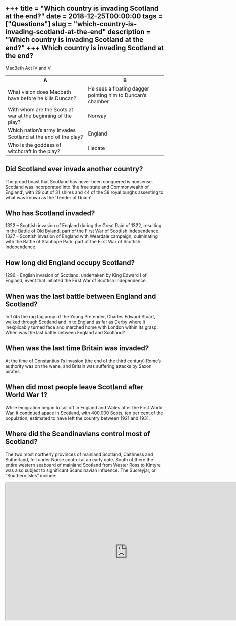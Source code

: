 +++
title = "Which country is invading Scotland at the end?"
date = 2018-12-25T00:00:00
tags = ["Questions"]
slug = "which-country-is-invading-scotland-at-the-end"
description = "Which country is invading Scotland at the end?"
+++
Which country is invading Scotland at the end?
----------------------------------------------

MacBeth Act IV and V

<table><tr><th>A</th><th>B</th></tr><tr><td>What vision does Macbeth have before he kills Duncan?</td><td>He sees a floating dagger pointing him to Duncan’s chamber</td></tr><tr><td>With whom are the Scots at war at the beginning of the play?</td><td>Norway</td></tr><tr><td>Which nation’s army invades Scotland at the end of the play?</td><td>England</td></tr><tr><td>Who is the goddess of witchcraft in the play?</td><td>Hecate</td></tr></table>

Did Scotland ever invade another country?
-----------------------------------------

The proud boast that Scotland has never been conquered is nonsense. Scotland was incorporated into ‘the free state and Commonwealth of England’, with 29 out of 31 shires and 44 of the 58 royal burghs assenting to what was known as the ‘Tender of Union’.

Who has Scotland invaded?
-------------------------

1322 – Scottish invasion of England during the Great Raid of 1322, resulting in the Battle of Old Byland, part of the First War of Scottish Independence. 1327 – Scottish invasion of England with Weardale campaign, culminating with the Battle of Stanhope Park, part of the First War of Scottish Independence.

How long did England occupy Scotland?
-------------------------------------

1296 – English invasion of Scotland, undertaken by King Edward I of England, event that initiated the First War of Scottish Independence.

When was the last battle between England and Scotland?
------------------------------------------------------

In 1745 the rag tag army of the Young Pretender, Charles Edward Stuart, walked through Scotland and in to England as far as Derby where it inexplicably turned face and marched home with London within its grasp. When was the last battle between England and Scotland?

When was the last time Britain was invaded?
-------------------------------------------

At the time of Constantius I’s invasion (the end of the third century) Rome’s authority was on the wane, and Britain was suffering attacks by Saxon pirates.

When did most people leave Scotland after World War 1?
------------------------------------------------------

While emigration began to tail off in England and Wales after the First World War, it continued apace in Scotland, with 400,000 Scots, ten per cent of the population, estimated to have left the country between 1921 and 1931.

Where did the Scandinavians control most of Scotland?
-----------------------------------------------------

The two most northerly provinces of mainland Scotland, Caithness and Sutherland, fell under Norse control at an early date. South of there the entire western seaboard of mainland Scotland from Wester Ross to Kintyre was also subject to significant Scandinavian influence. The Suðreyjar, or “Southern Isles” include:

<iframe allow="accelerometer; autoplay; clipboard-write; encrypted-media; gyroscope; picture-in-picture" allowfullscreen="" class="__youtube_prefs__  epyt-is-override  no-lazyload" data-no-lazy="1" data-origheight="433" data-origwidth="770" data-skipgform_ajax_framebjll="" height="433" id="_ytid_27925" loading="lazy" src="https://www.youtube.com/embed/Jc11rgAIe44?enablejsapi=1&autoplay=0&cc_load_policy=0&cc_lang_pref=&iv_load_policy=1&loop=0&modestbranding=0&rel=1&fs=1&playsinline=0&autohide=2&theme=dark&color=red&controls=1&" title="YouTube player" width="770"></iframe>